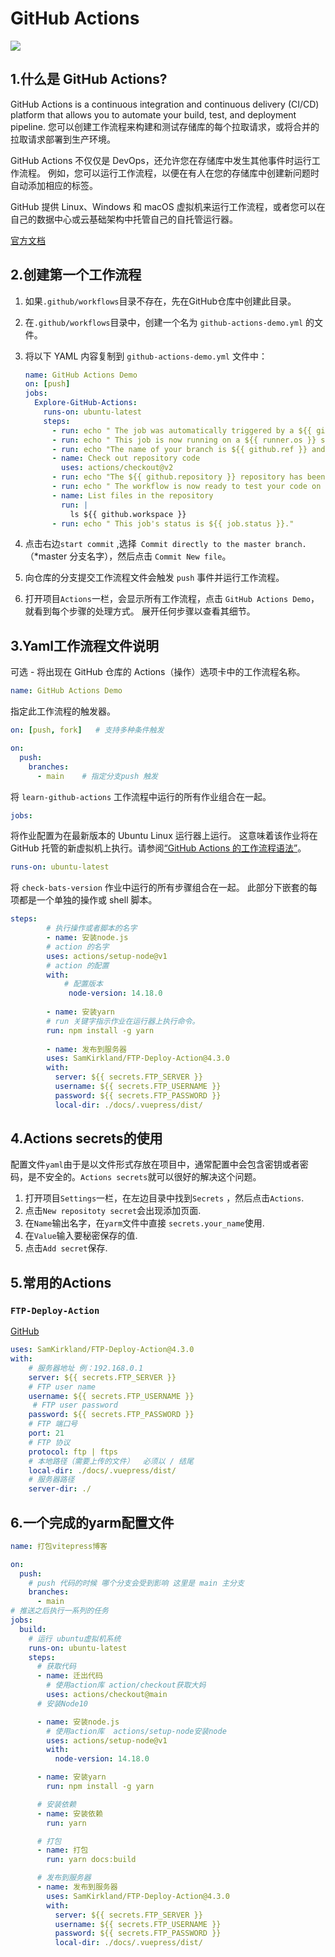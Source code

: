 #  GitHub Actions
![](https://hades0512.oss-cn-beijing.aliyuncs.com/DL-V2-LinkedIn_FB-1024x538.png)

## 1.什么是 GitHub Actions?

GitHub Actions is a continuous integration and continuous delivery (CI/CD) platform that allows you to automate your build, test, and deployment pipeline. 您可以创建工作流程来构建和测试存储库的每个拉取请求，或将合并的拉取请求部署到生产环境。

GitHub Actions 不仅仅是 DevOps，还允许您在存储库中发生其他事件时运行工作流程。 例如，您可以运行工作流程，以便在有人在您的存储库中创建新问题时自动添加相应的标签。

GitHub 提供 Linux、Windows 和 macOS 虚拟机来运行工作流程，或者您可以在自己的数据中心或云基础架构中托管自己的自托管运行器。

[官方文档](https://docs.github.com/cn/actions)

## 2.创建第一个工作流程

1. 如果`.github/workflows`目录不存在，先在GitHub仓库中创建此目录。

2. 在`.github/workflows`目录中，创建一个名为 `github-actions-demo.yml` 的文件。

3. 将以下 YAML 内容复制到 `github-actions-demo.yml` 文件中：

   ```yaml
   name: GitHub Actions Demo
   on: [push]
   jobs:
     Explore-GitHub-Actions:
       runs-on: ubuntu-latest
       steps:
         - run: echo " The job was automatically triggered by a ${{ github.event_name }} event."
         - run: echo " This job is now running on a ${{ runner.os }} server hosted by GitHub!"
         - run: echo "The name of your branch is ${{ github.ref }} and your repository is ${{ github.repository }}."
         - name: Check out repository code
           uses: actions/checkout@v2
         - run: echo "The ${{ github.repository }} repository has been cloned to the runner."
         - run: echo " The workflow is now ready to test your code on the runner."
         - name: List files in the repository
           run: |
             ls ${{ github.workspace }}
         - run: echo " This job's status is ${{ job.status }}."
   
   ```

4. 点击右边`start commit` ,选择` Commit directly to the master branch.`（*master 分支名字），然后点击 `Commit New file`。

5. 向仓库的分支提交工作流程文件会触发 `push` 事件并运行工作流程。

6. 打开项目`Actions`一栏，会显示所有工作流程，点击 `GitHub Actions Demo`，就看到每个步骤的处理方式。 展开任何步骤以查看其细节。

## 3.Yaml工作流程文件说明

可选 - 将出现在 GitHub 仓库的 Actions（操作）选项卡中的工作流程名称。

```yaml
name: GitHub Actions Demo		
```

指定此工作流程的触发器。

```yaml
on: [push, fork]   # 支持多种条件触发

on:
  push:
    branches:
      - main	# 指定分支push 触发
```

将 `learn-github-actions` 工作流程中运行的所有作业组合在一起。

```yaml
jobs:
```

将作业配置为在最新版本的 Ubuntu Linux 运行器上运行。 这意味着该作业将在 GitHub 托管的新虚拟机上执行。请参阅[“GitHub Actions 的工作流程语法”](https://docs.github.com/en/actions/reference/workflow-syntax-for-github-actions#jobsjob_idruns-on)。

```yaml
runs-on: ubuntu-latest
```

将 `check-bats-version` 作业中运行的所有步骤组合在一起。 此部分下嵌套的每项都是一个单独的操作或 shell 脚本。

```yaml
steps:
		# 执行操作或者脚本的名字
 		- name: 安装node.js
        # action 的名字
  		uses: actions/setup-node@v1    
        # action 的配置
  		with: 			
        	# 配置版本
  			 node-version: 14.18.0
  			 
  		- name: 安装yarn
  		# run 关键字指示作业在运行器上执行命令。
        run: npm install -g yarn
        
        - name: 发布到服务器
        uses: SamKirkland/FTP-Deploy-Action@4.3.0
        with:
          server: ${{ secrets.FTP_SERVER }}
          username: ${{ secrets.FTP_USERNAME }}
          password: ${{ secrets.FTP_PASSWORD }}
          local-dir: ./docs/.vuepress/dist/
```

## 4.Actions secrets的使用

配置文件`yaml`由于是以文件形式存放在项目中，通常配置中会包含密钥或者密码，是不安全的。`Actions secrets`就可以很好的解决这个问题。

1. 打开项目`Settings`一栏，在左边目录中找到`Secrets` ，然后点击`Actions`.
2. 点击`New repositoty secret`会出现添加页面.
3. 在`Name`输出名字，在`yarm`文件中直接 `secrets.your_name`使用.
4. 在`Value`输入要秘密保存的值.
5. 点击`Add secret`保存.

## 5.常用的Actions

### `FTP-Deploy-Action`

[GitHub](https://github.com/SamKirkland/FTP-Deploy-Action)

```yaml
uses: SamKirkland/FTP-Deploy-Action@4.3.0
with:
	# 服务器地址 例：192.168.0.1
    server: ${{ secrets.FTP_SERVER }}
    # FTP user name
    username: ${{ secrets.FTP_USERNAME }}
     # FTP user password
    password: ${{ secrets.FTP_PASSWORD }}
    # FTP 端口号
    port: 21
    # FTP 协议
    protocol: ftp | ftps
    # 本地路径（需要上传的文件）  必须以 / 结尾
    local-dir: ./docs/.vuepress/dist/
    # 服务器路径
    server-dir: ./
```

## 6.一个完成的yarm配置文件

```yaml
name: 打包vitepress博客

on:
  push:
    # push 代码的时候 哪个分支会受到影响 这里是 main 主分支
    branches:
      - main
# 推送之后执行一系列的任务
jobs:
  build:
    # 运行 ubuntu虚拟机系统
    runs-on: ubuntu-latest
    steps:
      # 获取代码
      - name: 迁出代码
        # 使用action库 action/checkout获取大妈
        uses: actions/checkout@main
      # 安装Node10

      - name: 安装node.js
        # 使用action库  actions/setup-node安装node
        uses: actions/setup-node@v1
        with:
          node-version: 14.18.0

      - name: 安装yarn
        run: npm install -g yarn

      # 安装依赖
      - name: 安装依赖
        run: yarn

      # 打包
      - name: 打包
        run: yarn docs:build

      # 发布到服务器
      - name: 发布到服务器
        uses: SamKirkland/FTP-Deploy-Action@4.3.0
        with:
          server: ${{ secrets.FTP_SERVER }}
          username: ${{ secrets.FTP_USERNAME }}
          password: ${{ secrets.FTP_PASSWORD }}
          local-dir: ./docs/.vuepress/dist/
```

